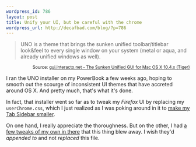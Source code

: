```yaml
--- 
wordpress_id: 786
layout: post
title: Unify your UI, but be careful with the chrome
wordpress_url: http://decafbad.com/blog/?p=786
---
```

<blockquote cite="http://gui.interacto.net/">UNO is a theme that brings the sunken unified toolbar/titlebar look&feel to every single window on your system (metal or aqua, and already unified windows as well).</blockquote>
<small style="text-align:right; display:block">Source: <a href="http://gui.interacto.net/">gui.interacto.net - The Sunken Unified GUI for Mac OS X 10.4.x (Tiger)</a></small>

I ran the UNO installer on my PowerBook a few weeks ago, hoping to smooth out the scourge of inconsistent UI themes that have accreted around OS X.  And pretty much, that's what it's done. 
 
In fact, that installer went so far as to tweak my *Firefox* UI by replacing my `userChrome.css`, which I just realized as I was poking around in it to [make my Tab Sidebar smaller][sm].

On one hand, I really appreciate the thoroughness.  But on the other, I had [a few tweaks of my own in there][own] that this thing blew away.  I wish they'd *appended to* and not *replaced* this file.

[sm]: http://decafbad.com/blog/2005/11/29/its-back-to-firefox-for-me#comment-2840
[own]: http://decafbad.com/blog/2005/09/29/ode-to-a-vertical-tab-strip-in-firefox
